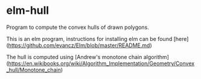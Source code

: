 elm-hull
========

Program to compute the convex hulls of drawn polygons.

This is an elm program, instructions for installing elm can be found [here] (https://github.com/evancz/Elm/blob/master/README.md)

The hull is computed using [Andrew's monotone chain algorithm] (https://en.wikibooks.org/wiki/Algorithm_Implementation/Geometry/Convex_hull/Monotone_chain)
